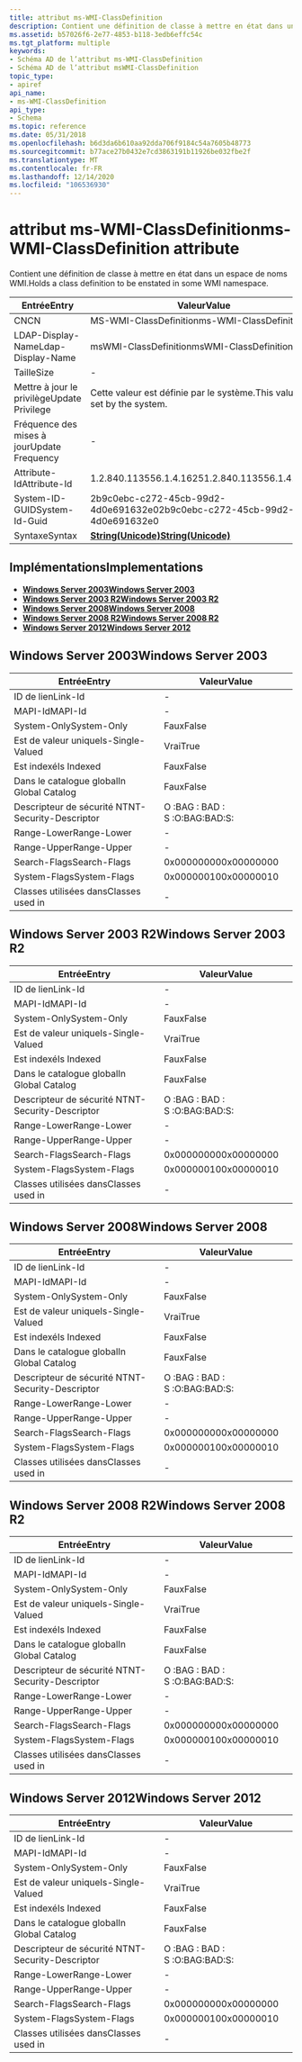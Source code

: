 ```yaml
---
title: attribut ms-WMI-ClassDefinition
description: Contient une définition de classe à mettre en état dans un espace de noms WMI.
ms.assetid: b57026f6-2e77-4853-b118-3edb6effc54c
ms.tgt_platform: multiple
keywords:
- Schéma AD de l’attribut ms-WMI-ClassDefinition
- Schéma AD de l’attribut msWMI-ClassDefinition
topic_type:
- apiref
api_name:
- ms-WMI-ClassDefinition
api_type:
- Schema
ms.topic: reference
ms.date: 05/31/2018
ms.openlocfilehash: b6d3da6b610aa92dda706f9184c54a7605b48773
ms.sourcegitcommit: b77ace27b0432e7cd3863191b11926be032fbe2f
ms.translationtype: MT
ms.contentlocale: fr-FR
ms.lasthandoff: 12/14/2020
ms.locfileid: "106536930"
---
```

# <a name="ms-wmi-classdefinition-attribute"></a><span data-ttu-id="aba22-105">attribut ms-WMI-ClassDefinition</span><span class="sxs-lookup"><span data-stu-id="aba22-105">ms-WMI-ClassDefinition attribute</span></span>

<span data-ttu-id="aba22-106">Contient une définition de classe à mettre en état dans un espace de noms WMI.</span><span class="sxs-lookup"><span data-stu-id="aba22-106">Holds a class definition to be enstated in some WMI namespace.</span></span>



| <span data-ttu-id="aba22-107">Entrée</span><span class="sxs-lookup"><span data-stu-id="aba22-107">Entry</span></span> | <span data-ttu-id="aba22-108">Valeur</span><span class="sxs-lookup"><span data-stu-id="aba22-108">Value</span></span> |
|-------------------|---------------------------------------------|
| <span data-ttu-id="aba22-109">CN</span><span class="sxs-lookup"><span data-stu-id="aba22-109">CN</span></span>                | <span data-ttu-id="aba22-110">MS-WMI-ClassDefinition</span><span class="sxs-lookup"><span data-stu-id="aba22-110">ms-WMI-ClassDefinition</span></span>                      |
| <span data-ttu-id="aba22-111">LDAP-Display-Name</span><span class="sxs-lookup"><span data-stu-id="aba22-111">Ldap-Display-Name</span></span> | <span data-ttu-id="aba22-112">msWMI-ClassDefinition</span><span class="sxs-lookup"><span data-stu-id="aba22-112">msWMI-ClassDefinition</span></span>                       |
| <span data-ttu-id="aba22-113">Taille</span><span class="sxs-lookup"><span data-stu-id="aba22-113">Size</span></span>              | \-                                          |
| <span data-ttu-id="aba22-114">Mettre à jour le privilège</span><span class="sxs-lookup"><span data-stu-id="aba22-114">Update Privilege</span></span>  | <span data-ttu-id="aba22-115">Cette valeur est définie par le système.</span><span class="sxs-lookup"><span data-stu-id="aba22-115">This value is set by the system.</span></span>            |
| <span data-ttu-id="aba22-116">Fréquence des mises à jour</span><span class="sxs-lookup"><span data-stu-id="aba22-116">Update Frequency</span></span>  | \-                                          |
| <span data-ttu-id="aba22-117">Attribute-Id</span><span class="sxs-lookup"><span data-stu-id="aba22-117">Attribute-Id</span></span>      | <span data-ttu-id="aba22-118">1.2.840.113556.1.4.1625</span><span class="sxs-lookup"><span data-stu-id="aba22-118">1.2.840.113556.1.4.1625</span></span>                     |
| <span data-ttu-id="aba22-119">System-ID-GUID</span><span class="sxs-lookup"><span data-stu-id="aba22-119">System-Id-Guid</span></span>    | <span data-ttu-id="aba22-120">2b9c0ebc-c272-45cb-99d2-4d0e691632e0</span><span class="sxs-lookup"><span data-stu-id="aba22-120">2b9c0ebc-c272-45cb-99d2-4d0e691632e0</span></span>        |
| <span data-ttu-id="aba22-121">Syntaxe</span><span class="sxs-lookup"><span data-stu-id="aba22-121">Syntax</span></span>            | [<span data-ttu-id="aba22-122">**String(Unicode)**</span><span class="sxs-lookup"><span data-stu-id="aba22-122">**String(Unicode)**</span></span>](s-string-unicode.md) |



## <a name="implementations"></a><span data-ttu-id="aba22-123">Implémentations</span><span class="sxs-lookup"><span data-stu-id="aba22-123">Implementations</span></span>

-   [<span data-ttu-id="aba22-124">**Windows Server 2003**</span><span class="sxs-lookup"><span data-stu-id="aba22-124">**Windows Server 2003**</span></span>](#windows-server-2003)
-   [<span data-ttu-id="aba22-125">**Windows Server 2003 R2**</span><span class="sxs-lookup"><span data-stu-id="aba22-125">**Windows Server 2003 R2**</span></span>](#windows-server-2003-r2)
-   [<span data-ttu-id="aba22-126">**Windows Server 2008**</span><span class="sxs-lookup"><span data-stu-id="aba22-126">**Windows Server 2008**</span></span>](#windows-server-2008)
-   [<span data-ttu-id="aba22-127">**Windows Server 2008 R2**</span><span class="sxs-lookup"><span data-stu-id="aba22-127">**Windows Server 2008 R2**</span></span>](#windows-server-2008-r2)
-   [<span data-ttu-id="aba22-128">**Windows Server 2012**</span><span class="sxs-lookup"><span data-stu-id="aba22-128">**Windows Server 2012**</span></span>](#windows-server-2012)

## <a name="windows-server-2003"></a><span data-ttu-id="aba22-129">Windows Server 2003</span><span class="sxs-lookup"><span data-stu-id="aba22-129">Windows Server 2003</span></span>



| <span data-ttu-id="aba22-130">Entrée</span><span class="sxs-lookup"><span data-stu-id="aba22-130">Entry</span></span> | <span data-ttu-id="aba22-131">Valeur</span><span class="sxs-lookup"><span data-stu-id="aba22-131">Value</span></span> |
|------------------------|--------------|
| <span data-ttu-id="aba22-132">ID de lien</span><span class="sxs-lookup"><span data-stu-id="aba22-132">Link-Id</span></span>                | \-           |
| <span data-ttu-id="aba22-133">MAPI-Id</span><span class="sxs-lookup"><span data-stu-id="aba22-133">MAPI-Id</span></span>                | \-           |
| <span data-ttu-id="aba22-134">System-Only</span><span class="sxs-lookup"><span data-stu-id="aba22-134">System-Only</span></span>            | <span data-ttu-id="aba22-135">Faux</span><span class="sxs-lookup"><span data-stu-id="aba22-135">False</span></span>        |
| <span data-ttu-id="aba22-136">Est de valeur unique</span><span class="sxs-lookup"><span data-stu-id="aba22-136">Is-Single-Valued</span></span>       | <span data-ttu-id="aba22-137">Vrai</span><span class="sxs-lookup"><span data-stu-id="aba22-137">True</span></span>         |
| <span data-ttu-id="aba22-138">Est indexé</span><span class="sxs-lookup"><span data-stu-id="aba22-138">Is Indexed</span></span>             | <span data-ttu-id="aba22-139">Faux</span><span class="sxs-lookup"><span data-stu-id="aba22-139">False</span></span>        |
| <span data-ttu-id="aba22-140">Dans le catalogue global</span><span class="sxs-lookup"><span data-stu-id="aba22-140">In Global Catalog</span></span>      | <span data-ttu-id="aba22-141">Faux</span><span class="sxs-lookup"><span data-stu-id="aba22-141">False</span></span>        |
| <span data-ttu-id="aba22-142">Descripteur de sécurité NT</span><span class="sxs-lookup"><span data-stu-id="aba22-142">NT-Security-Descriptor</span></span> | <span data-ttu-id="aba22-143">O :BAG : BAD : S :</span><span class="sxs-lookup"><span data-stu-id="aba22-143">O:BAG:BAD:S:</span></span> |
| <span data-ttu-id="aba22-144">Range-Lower</span><span class="sxs-lookup"><span data-stu-id="aba22-144">Range-Lower</span></span>            | \-           |
| <span data-ttu-id="aba22-145">Range-Upper</span><span class="sxs-lookup"><span data-stu-id="aba22-145">Range-Upper</span></span>            | \-           |
| <span data-ttu-id="aba22-146">Search-Flags</span><span class="sxs-lookup"><span data-stu-id="aba22-146">Search-Flags</span></span>           | <span data-ttu-id="aba22-147">0x00000000</span><span class="sxs-lookup"><span data-stu-id="aba22-147">0x00000000</span></span>   |
| <span data-ttu-id="aba22-148">System-Flags</span><span class="sxs-lookup"><span data-stu-id="aba22-148">System-Flags</span></span>           | <span data-ttu-id="aba22-149">0x00000010</span><span class="sxs-lookup"><span data-stu-id="aba22-149">0x00000010</span></span>   |
| <span data-ttu-id="aba22-150">Classes utilisées dans</span><span class="sxs-lookup"><span data-stu-id="aba22-150">Classes used in</span></span>        | \-           |



## <a name="windows-server-2003-r2"></a><span data-ttu-id="aba22-151">Windows Server 2003 R2</span><span class="sxs-lookup"><span data-stu-id="aba22-151">Windows Server 2003 R2</span></span>



| <span data-ttu-id="aba22-152">Entrée</span><span class="sxs-lookup"><span data-stu-id="aba22-152">Entry</span></span> | <span data-ttu-id="aba22-153">Valeur</span><span class="sxs-lookup"><span data-stu-id="aba22-153">Value</span></span> |
|------------------------|--------------|
| <span data-ttu-id="aba22-154">ID de lien</span><span class="sxs-lookup"><span data-stu-id="aba22-154">Link-Id</span></span>                | \-           |
| <span data-ttu-id="aba22-155">MAPI-Id</span><span class="sxs-lookup"><span data-stu-id="aba22-155">MAPI-Id</span></span>                | \-           |
| <span data-ttu-id="aba22-156">System-Only</span><span class="sxs-lookup"><span data-stu-id="aba22-156">System-Only</span></span>            | <span data-ttu-id="aba22-157">Faux</span><span class="sxs-lookup"><span data-stu-id="aba22-157">False</span></span>        |
| <span data-ttu-id="aba22-158">Est de valeur unique</span><span class="sxs-lookup"><span data-stu-id="aba22-158">Is-Single-Valued</span></span>       | <span data-ttu-id="aba22-159">Vrai</span><span class="sxs-lookup"><span data-stu-id="aba22-159">True</span></span>         |
| <span data-ttu-id="aba22-160">Est indexé</span><span class="sxs-lookup"><span data-stu-id="aba22-160">Is Indexed</span></span>             | <span data-ttu-id="aba22-161">Faux</span><span class="sxs-lookup"><span data-stu-id="aba22-161">False</span></span>        |
| <span data-ttu-id="aba22-162">Dans le catalogue global</span><span class="sxs-lookup"><span data-stu-id="aba22-162">In Global Catalog</span></span>      | <span data-ttu-id="aba22-163">Faux</span><span class="sxs-lookup"><span data-stu-id="aba22-163">False</span></span>        |
| <span data-ttu-id="aba22-164">Descripteur de sécurité NT</span><span class="sxs-lookup"><span data-stu-id="aba22-164">NT-Security-Descriptor</span></span> | <span data-ttu-id="aba22-165">O :BAG : BAD : S :</span><span class="sxs-lookup"><span data-stu-id="aba22-165">O:BAG:BAD:S:</span></span> |
| <span data-ttu-id="aba22-166">Range-Lower</span><span class="sxs-lookup"><span data-stu-id="aba22-166">Range-Lower</span></span>            | \-           |
| <span data-ttu-id="aba22-167">Range-Upper</span><span class="sxs-lookup"><span data-stu-id="aba22-167">Range-Upper</span></span>            | \-           |
| <span data-ttu-id="aba22-168">Search-Flags</span><span class="sxs-lookup"><span data-stu-id="aba22-168">Search-Flags</span></span>           | <span data-ttu-id="aba22-169">0x00000000</span><span class="sxs-lookup"><span data-stu-id="aba22-169">0x00000000</span></span>   |
| <span data-ttu-id="aba22-170">System-Flags</span><span class="sxs-lookup"><span data-stu-id="aba22-170">System-Flags</span></span>           | <span data-ttu-id="aba22-171">0x00000010</span><span class="sxs-lookup"><span data-stu-id="aba22-171">0x00000010</span></span>   |
| <span data-ttu-id="aba22-172">Classes utilisées dans</span><span class="sxs-lookup"><span data-stu-id="aba22-172">Classes used in</span></span>        | \-           |



## <a name="windows-server-2008"></a><span data-ttu-id="aba22-173">Windows Server 2008</span><span class="sxs-lookup"><span data-stu-id="aba22-173">Windows Server 2008</span></span>



| <span data-ttu-id="aba22-174">Entrée</span><span class="sxs-lookup"><span data-stu-id="aba22-174">Entry</span></span> | <span data-ttu-id="aba22-175">Valeur</span><span class="sxs-lookup"><span data-stu-id="aba22-175">Value</span></span> |
|------------------------|--------------|
| <span data-ttu-id="aba22-176">ID de lien</span><span class="sxs-lookup"><span data-stu-id="aba22-176">Link-Id</span></span>                | \-           |
| <span data-ttu-id="aba22-177">MAPI-Id</span><span class="sxs-lookup"><span data-stu-id="aba22-177">MAPI-Id</span></span>                | \-           |
| <span data-ttu-id="aba22-178">System-Only</span><span class="sxs-lookup"><span data-stu-id="aba22-178">System-Only</span></span>            | <span data-ttu-id="aba22-179">Faux</span><span class="sxs-lookup"><span data-stu-id="aba22-179">False</span></span>        |
| <span data-ttu-id="aba22-180">Est de valeur unique</span><span class="sxs-lookup"><span data-stu-id="aba22-180">Is-Single-Valued</span></span>       | <span data-ttu-id="aba22-181">Vrai</span><span class="sxs-lookup"><span data-stu-id="aba22-181">True</span></span>         |
| <span data-ttu-id="aba22-182">Est indexé</span><span class="sxs-lookup"><span data-stu-id="aba22-182">Is Indexed</span></span>             | <span data-ttu-id="aba22-183">Faux</span><span class="sxs-lookup"><span data-stu-id="aba22-183">False</span></span>        |
| <span data-ttu-id="aba22-184">Dans le catalogue global</span><span class="sxs-lookup"><span data-stu-id="aba22-184">In Global Catalog</span></span>      | <span data-ttu-id="aba22-185">Faux</span><span class="sxs-lookup"><span data-stu-id="aba22-185">False</span></span>        |
| <span data-ttu-id="aba22-186">Descripteur de sécurité NT</span><span class="sxs-lookup"><span data-stu-id="aba22-186">NT-Security-Descriptor</span></span> | <span data-ttu-id="aba22-187">O :BAG : BAD : S :</span><span class="sxs-lookup"><span data-stu-id="aba22-187">O:BAG:BAD:S:</span></span> |
| <span data-ttu-id="aba22-188">Range-Lower</span><span class="sxs-lookup"><span data-stu-id="aba22-188">Range-Lower</span></span>            | \-           |
| <span data-ttu-id="aba22-189">Range-Upper</span><span class="sxs-lookup"><span data-stu-id="aba22-189">Range-Upper</span></span>            | \-           |
| <span data-ttu-id="aba22-190">Search-Flags</span><span class="sxs-lookup"><span data-stu-id="aba22-190">Search-Flags</span></span>           | <span data-ttu-id="aba22-191">0x00000000</span><span class="sxs-lookup"><span data-stu-id="aba22-191">0x00000000</span></span>   |
| <span data-ttu-id="aba22-192">System-Flags</span><span class="sxs-lookup"><span data-stu-id="aba22-192">System-Flags</span></span>           | <span data-ttu-id="aba22-193">0x00000010</span><span class="sxs-lookup"><span data-stu-id="aba22-193">0x00000010</span></span>   |
| <span data-ttu-id="aba22-194">Classes utilisées dans</span><span class="sxs-lookup"><span data-stu-id="aba22-194">Classes used in</span></span>        | \-           |



## <a name="windows-server-2008-r2"></a><span data-ttu-id="aba22-195">Windows Server 2008 R2</span><span class="sxs-lookup"><span data-stu-id="aba22-195">Windows Server 2008 R2</span></span>



| <span data-ttu-id="aba22-196">Entrée</span><span class="sxs-lookup"><span data-stu-id="aba22-196">Entry</span></span> | <span data-ttu-id="aba22-197">Valeur</span><span class="sxs-lookup"><span data-stu-id="aba22-197">Value</span></span> |
|------------------------|--------------|
| <span data-ttu-id="aba22-198">ID de lien</span><span class="sxs-lookup"><span data-stu-id="aba22-198">Link-Id</span></span>                | \-           |
| <span data-ttu-id="aba22-199">MAPI-Id</span><span class="sxs-lookup"><span data-stu-id="aba22-199">MAPI-Id</span></span>                | \-           |
| <span data-ttu-id="aba22-200">System-Only</span><span class="sxs-lookup"><span data-stu-id="aba22-200">System-Only</span></span>            | <span data-ttu-id="aba22-201">Faux</span><span class="sxs-lookup"><span data-stu-id="aba22-201">False</span></span>        |
| <span data-ttu-id="aba22-202">Est de valeur unique</span><span class="sxs-lookup"><span data-stu-id="aba22-202">Is-Single-Valued</span></span>       | <span data-ttu-id="aba22-203">Vrai</span><span class="sxs-lookup"><span data-stu-id="aba22-203">True</span></span>         |
| <span data-ttu-id="aba22-204">Est indexé</span><span class="sxs-lookup"><span data-stu-id="aba22-204">Is Indexed</span></span>             | <span data-ttu-id="aba22-205">Faux</span><span class="sxs-lookup"><span data-stu-id="aba22-205">False</span></span>        |
| <span data-ttu-id="aba22-206">Dans le catalogue global</span><span class="sxs-lookup"><span data-stu-id="aba22-206">In Global Catalog</span></span>      | <span data-ttu-id="aba22-207">Faux</span><span class="sxs-lookup"><span data-stu-id="aba22-207">False</span></span>        |
| <span data-ttu-id="aba22-208">Descripteur de sécurité NT</span><span class="sxs-lookup"><span data-stu-id="aba22-208">NT-Security-Descriptor</span></span> | <span data-ttu-id="aba22-209">O :BAG : BAD : S :</span><span class="sxs-lookup"><span data-stu-id="aba22-209">O:BAG:BAD:S:</span></span> |
| <span data-ttu-id="aba22-210">Range-Lower</span><span class="sxs-lookup"><span data-stu-id="aba22-210">Range-Lower</span></span>            | \-           |
| <span data-ttu-id="aba22-211">Range-Upper</span><span class="sxs-lookup"><span data-stu-id="aba22-211">Range-Upper</span></span>            | \-           |
| <span data-ttu-id="aba22-212">Search-Flags</span><span class="sxs-lookup"><span data-stu-id="aba22-212">Search-Flags</span></span>           | <span data-ttu-id="aba22-213">0x00000000</span><span class="sxs-lookup"><span data-stu-id="aba22-213">0x00000000</span></span>   |
| <span data-ttu-id="aba22-214">System-Flags</span><span class="sxs-lookup"><span data-stu-id="aba22-214">System-Flags</span></span>           | <span data-ttu-id="aba22-215">0x00000010</span><span class="sxs-lookup"><span data-stu-id="aba22-215">0x00000010</span></span>   |
| <span data-ttu-id="aba22-216">Classes utilisées dans</span><span class="sxs-lookup"><span data-stu-id="aba22-216">Classes used in</span></span>        | \-           |



## <a name="windows-server-2012"></a><span data-ttu-id="aba22-217">Windows Server 2012</span><span class="sxs-lookup"><span data-stu-id="aba22-217">Windows Server 2012</span></span>



| <span data-ttu-id="aba22-218">Entrée</span><span class="sxs-lookup"><span data-stu-id="aba22-218">Entry</span></span> | <span data-ttu-id="aba22-219">Valeur</span><span class="sxs-lookup"><span data-stu-id="aba22-219">Value</span></span> |
|------------------------|--------------|
| <span data-ttu-id="aba22-220">ID de lien</span><span class="sxs-lookup"><span data-stu-id="aba22-220">Link-Id</span></span>                | \-           |
| <span data-ttu-id="aba22-221">MAPI-Id</span><span class="sxs-lookup"><span data-stu-id="aba22-221">MAPI-Id</span></span>                | \-           |
| <span data-ttu-id="aba22-222">System-Only</span><span class="sxs-lookup"><span data-stu-id="aba22-222">System-Only</span></span>            | <span data-ttu-id="aba22-223">Faux</span><span class="sxs-lookup"><span data-stu-id="aba22-223">False</span></span>        |
| <span data-ttu-id="aba22-224">Est de valeur unique</span><span class="sxs-lookup"><span data-stu-id="aba22-224">Is-Single-Valued</span></span>       | <span data-ttu-id="aba22-225">Vrai</span><span class="sxs-lookup"><span data-stu-id="aba22-225">True</span></span>         |
| <span data-ttu-id="aba22-226">Est indexé</span><span class="sxs-lookup"><span data-stu-id="aba22-226">Is Indexed</span></span>             | <span data-ttu-id="aba22-227">Faux</span><span class="sxs-lookup"><span data-stu-id="aba22-227">False</span></span>        |
| <span data-ttu-id="aba22-228">Dans le catalogue global</span><span class="sxs-lookup"><span data-stu-id="aba22-228">In Global Catalog</span></span>      | <span data-ttu-id="aba22-229">Faux</span><span class="sxs-lookup"><span data-stu-id="aba22-229">False</span></span>        |
| <span data-ttu-id="aba22-230">Descripteur de sécurité NT</span><span class="sxs-lookup"><span data-stu-id="aba22-230">NT-Security-Descriptor</span></span> | <span data-ttu-id="aba22-231">O :BAG : BAD : S :</span><span class="sxs-lookup"><span data-stu-id="aba22-231">O:BAG:BAD:S:</span></span> |
| <span data-ttu-id="aba22-232">Range-Lower</span><span class="sxs-lookup"><span data-stu-id="aba22-232">Range-Lower</span></span>            | \-           |
| <span data-ttu-id="aba22-233">Range-Upper</span><span class="sxs-lookup"><span data-stu-id="aba22-233">Range-Upper</span></span>            | \-           |
| <span data-ttu-id="aba22-234">Search-Flags</span><span class="sxs-lookup"><span data-stu-id="aba22-234">Search-Flags</span></span>           | <span data-ttu-id="aba22-235">0x00000000</span><span class="sxs-lookup"><span data-stu-id="aba22-235">0x00000000</span></span>   |
| <span data-ttu-id="aba22-236">System-Flags</span><span class="sxs-lookup"><span data-stu-id="aba22-236">System-Flags</span></span>           | <span data-ttu-id="aba22-237">0x00000010</span><span class="sxs-lookup"><span data-stu-id="aba22-237">0x00000010</span></span>   |
| <span data-ttu-id="aba22-238">Classes utilisées dans</span><span class="sxs-lookup"><span data-stu-id="aba22-238">Classes used in</span></span>        | \-           |



 

 




